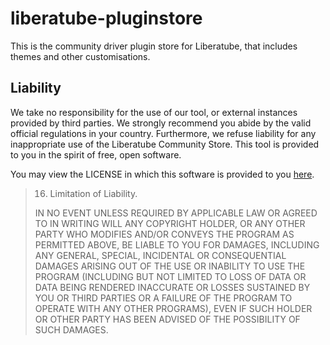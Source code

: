 # liberatube-pluginstore
This is the community driver plugin store for Liberatube, that includes themes and other customisations.
## Liability

We take no responsibility for the use of our tool, or external instances
provided by third parties. We strongly recommend you abide by the valid
official regulations in your country. Furthermore, we refuse liability
for any inappropriate use of the Liberatube Community Store.
This tool is provided to you in the spirit of free, open software.

You may view the LICENSE in which this software is provided to you [here](./LICENSE).

>   16. Limitation of Liability.
>
> IN NO EVENT UNLESS REQUIRED BY APPLICABLE LAW OR AGREED TO IN WRITING
WILL ANY COPYRIGHT HOLDER, OR ANY OTHER PARTY WHO MODIFIES AND/OR CONVEYS
THE PROGRAM AS PERMITTED ABOVE, BE LIABLE TO YOU FOR DAMAGES, INCLUDING ANY
GENERAL, SPECIAL, INCIDENTAL OR CONSEQUENTIAL DAMAGES ARISING OUT OF THE
USE OR INABILITY TO USE THE PROGRAM (INCLUDING BUT NOT LIMITED TO LOSS OF
DATA OR DATA BEING RENDERED INACCURATE OR LOSSES SUSTAINED BY YOU OR THIRD
PARTIES OR A FAILURE OF THE PROGRAM TO OPERATE WITH ANY OTHER PROGRAMS),
EVEN IF SUCH HOLDER OR OTHER PARTY HAS BEEN ADVISED OF THE POSSIBILITY OF
SUCH DAMAGES.

